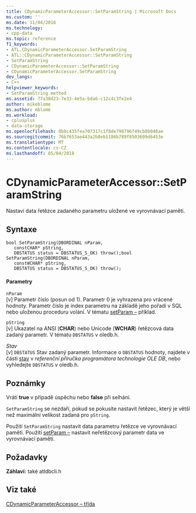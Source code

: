 ```yaml
---
title: CDynamicParameterAccessor::SetParamString | Microsoft Docs
ms.custom: ''
ms.date: 11/04/2016
ms.technology:
- cpp-data
ms.topic: reference
f1_keywords:
- ATL.CDynamicParameterAccessor.SetParamString
- ATL::CDynamicParameterAccessor::SetParamString
- SetParamString
- CDynamicParameterAccessor::SetParamString
- CDynamicParameterAccessor.SetParamString
dev_langs:
- C++
helpviewer_keywords:
- SetParamString method
ms.assetid: 77a38d23-7e33-4e5a-bda6-c12c4c3fe2e4
author: mikeblome
ms.author: mblome
ms.workload:
- cplusplus
- data-storage
ms.openlocfilehash: 0b8c435fea707317c1f8de798796f49cb8b048ae
ms.sourcegitcommit: 76b7653ae443a2b8eb1186b789f8503609d6453e
ms.translationtype: MT
ms.contentlocale: cs-CZ
ms.lasthandoff: 05/04/2018
---
```

# <a name="cdynamicparameteraccessorsetparamstring"></a>CDynamicParameterAccessor::SetParamString
Nastaví data řetězce zadaného parametru uložené ve vyrovnávací paměti.  
  
## <a name="syntax"></a>Syntaxe  
  
```
bool SetParamString(DBORDINAL nParam,   
   constCHAR* pString,   
   DBSTATUS status = DBSTATUS_S_OK) throw();bool SetParamString(DBORDINAL nParam,   
   constWCHAR* pString,   
   DBSTATUS status = DBSTATUS_S_OK) throw();  
```  
  
#### <a name="parameters"></a>Parametry  
 `nParam`  
 [v] Parametr číslo (posun od 1). Parametr 0 je vyhrazena pro vrácené hodnoty. Parametr číslo je index parametru na základě jeho pořadí v SQL nebo uloženou proceduru volání. V tématu [setParam –](../../data/oledb/cdynamicparameteraccessor-setparam.md) příklad.  
  
 `pString`  
 [v] Ukazatel na ANSI (**CHAR**) nebo Unicode (**WCHAR**) řetězcová data zadaný parametr. V tématu `DBSTATUS` v oledb.h.  
  
 *Stav*  
 [v] `DBSTATUS` Stav zadaný parametr. Informace o `DBSTATUS` hodnoty, najdete v části [stav](https://msdn.microsoft.com/en-us/library/ms722617.aspx) v *referenční příručka programátora technologie OLE DB*, nebo vyhledejte `DBSTATUS` v oledb.h.  
  
## <a name="remarks"></a>Poznámky  
 Vrátí **true** v případě úspěchu nebo **false** při selhání.  
  
 `SetParamString` se nezdaří, pokud se pokusíte nastavit řetězec, který je větší než maximální velikost zadaná pro `pString`.  
  
 Použití `SetParamString` nastavit data parametru řetězce ve vyrovnávací paměti. Použití [setParam –](../../data/oledb/cdynamicparameteraccessor-setparam.md) nastavit neřetězcový parametr data ve vyrovnávací paměti.  
  
## <a name="requirements"></a>Požadavky  
 **Záhlaví:** také atldbcli.h  
  
## <a name="see-also"></a>Viz také  
 [CDynamicParameterAccessor – třída](../../data/oledb/cdynamicparameteraccessor-class.md)